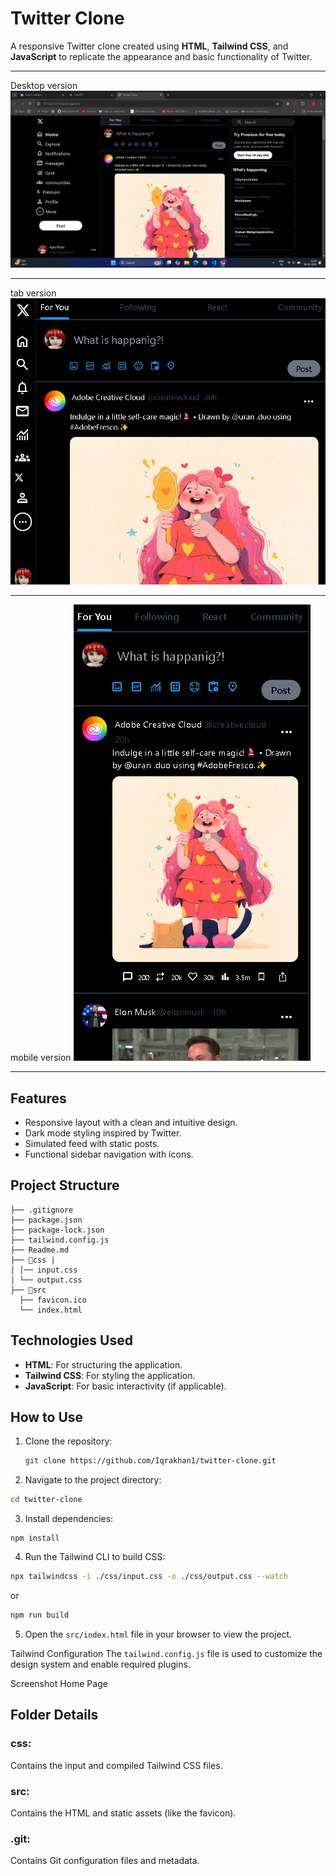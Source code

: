# Twitter Clone

A responsive Twitter clone created using **HTML**, **Tailwind CSS**, and **JavaScript** to replicate the appearance and basic functionality of Twitter.

---

Desktop version
![Twitter Clone Screenshot](image.png)

---

tab version
![Twitter Clone Screenshot](tab.png)

---

mobile version
![Twitter Clone Screenshot](mobile.png)

---

## Features

- Responsive layout with a clean and intuitive design.
- Dark mode styling inspired by Twitter.
- Simulated feed with static posts.
- Functional sidebar navigation with icons.

## Project Structure

```twitter-clone/
├── .gitignore
├── package.json
├── package-lock.json
├── tailwind.config.js
├── Readme.md
├── 📁css |
│ │── input.css
│ └── output.css
├── 📁src
  ├── favicon.ico
  └── index.html
```

## Technologies Used

- **HTML**: For structuring the application.
- **Tailwind CSS**: For styling the application.
- **JavaScript**: For basic interactivity (if applicable).

## How to Use

1. Clone the repository:

   ```bash
   git clone https://github.com/Iqrakhan1/twitter-clone.git
   ```

2. Navigate to the project directory:

```bash
cd twitter-clone
```

3. Install dependencies:

```
npm install
```

4. Run the Tailwind CLI to build CSS:

```bash
npx tailwindcss -i ./css/input.css -o ./css/output.css --watch
```

or

```bash
npm run build
```

5. Open the `src/index.html` file in your browser to view the project.

Tailwind Configuration
The `tailwind.config.js` file is used to customize the design system and enable required plugins.

Screenshot
Home Page

## Folder Details

### css:

Contains the input and compiled Tailwind CSS files.

### src:

Contains the HTML and static assets (like the favicon).

### .git:

Contains Git configuration files and metadata.
